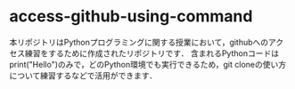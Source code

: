 # access-github-using-command
本リポジトリはPythonプログラミングに関する授業において，githubへのアクセス練習をするために作成されたリポジトリです． 含まれるPythonコードはprint("Hello")のみで，どのPython環境でも実行できるため，git cloneの使い方について練習するなどで活用ができます．
